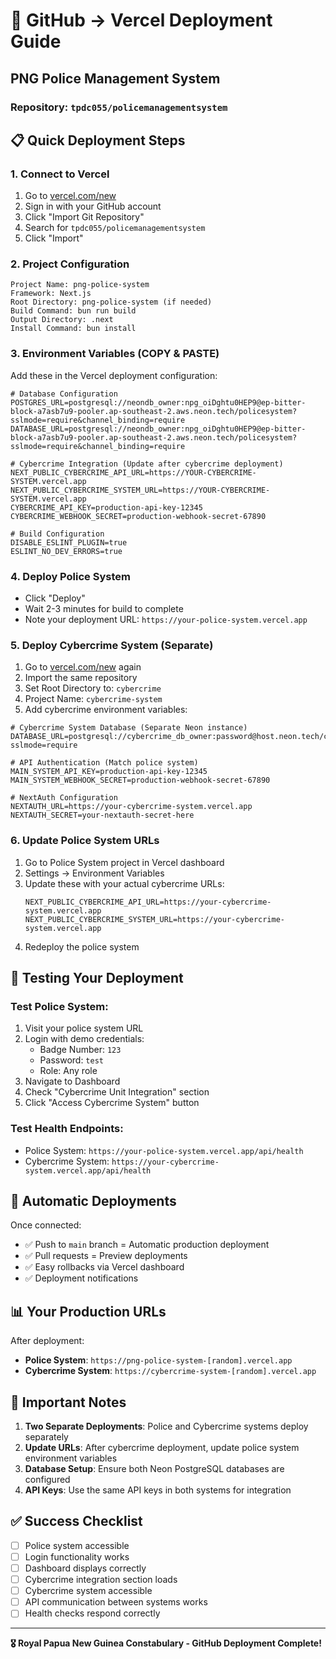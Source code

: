 # 🚀 GitHub → Vercel Deployment Guide
## PNG Police Management System

### Repository: `tpdc055/policemanagementsystem`

## 📋 Quick Deployment Steps

### 1. Connect to Vercel
1. Go to [vercel.com/new](https://vercel.com/new)
2. Sign in with your GitHub account
3. Click "Import Git Repository"
4. Search for `tpdc055/policemanagementsystem`
5. Click "Import"

### 2. Project Configuration
```
Project Name: png-police-system
Framework: Next.js
Root Directory: png-police-system (if needed)
Build Command: bun run build
Output Directory: .next
Install Command: bun install
```

### 3. Environment Variables (COPY & PASTE)
Add these in the Vercel deployment configuration:

```env
# Database Configuration
POSTGRES_URL=postgresql://neondb_owner:npg_oiDghtu0HEP9@ep-bitter-block-a7asb7u9-pooler.ap-southeast-2.aws.neon.tech/policesystem?sslmode=require&channel_binding=require
DATABASE_URL=postgresql://neondb_owner:npg_oiDghtu0HEP9@ep-bitter-block-a7asb7u9-pooler.ap-southeast-2.aws.neon.tech/policesystem?sslmode=require&channel_binding=require

# Cybercrime Integration (Update after cybercrime deployment)
NEXT_PUBLIC_CYBERCRIME_API_URL=https://YOUR-CYBERCRIME-SYSTEM.vercel.app
NEXT_PUBLIC_CYBERCRIME_SYSTEM_URL=https://YOUR-CYBERCRIME-SYSTEM.vercel.app
CYBERCRIME_API_KEY=production-api-key-12345
CYBERCRIME_WEBHOOK_SECRET=production-webhook-secret-67890

# Build Configuration
DISABLE_ESLINT_PLUGIN=true
ESLINT_NO_DEV_ERRORS=true
```

### 4. Deploy Police System
- Click "Deploy"
- Wait 2-3 minutes for build to complete
- Note your deployment URL: `https://your-police-system.vercel.app`

### 5. Deploy Cybercrime System (Separate)
1. Go to [vercel.com/new](https://vercel.com/new) again
2. Import the same repository
3. Set Root Directory to: `cybercrime`
4. Project Name: `cybercrime-system`
5. Add cybercrime environment variables:

```env
# Cybercrime System Database (Separate Neon instance)
DATABASE_URL=postgresql://cybercrime_db_owner:password@host.neon.tech/cybercrime?sslmode=require

# API Authentication (Match police system)
MAIN_SYSTEM_API_KEY=production-api-key-12345
MAIN_SYSTEM_WEBHOOK_SECRET=production-webhook-secret-67890

# NextAuth Configuration
NEXTAUTH_URL=https://your-cybercrime-system.vercel.app
NEXTAUTH_SECRET=your-nextauth-secret-here
```

### 6. Update Police System URLs
1. Go to Police System project in Vercel dashboard
2. Settings → Environment Variables
3. Update these with your actual cybercrime URLs:
   ```env
   NEXT_PUBLIC_CYBERCRIME_API_URL=https://your-cybercrime-system.vercel.app
   NEXT_PUBLIC_CYBERCRIME_SYSTEM_URL=https://your-cybercrime-system.vercel.app
   ```
4. Redeploy the police system

## 🧪 Testing Your Deployment

### Test Police System:
1. Visit your police system URL
2. Login with demo credentials:
   - Badge Number: `123`
   - Password: `test`
   - Role: Any role
3. Navigate to Dashboard
4. Check "Cybercrime Unit Integration" section
5. Click "Access Cybercrime System" button

### Test Health Endpoints:
- Police System: `https://your-police-system.vercel.app/api/health`
- Cybercrime System: `https://your-cybercrime-system.vercel.app/api/health`

## 🔄 Automatic Deployments
Once connected:
- ✅ Push to `main` branch = Automatic production deployment
- ✅ Pull requests = Preview deployments
- ✅ Easy rollbacks via Vercel dashboard
- ✅ Deployment notifications

## 📊 Your Production URLs
After deployment:
- **Police System**: `https://png-police-system-[random].vercel.app`
- **Cybercrime System**: `https://cybercrime-system-[random].vercel.app`

## 🚨 Important Notes
1. **Two Separate Deployments**: Police and Cybercrime systems deploy separately
2. **Update URLs**: After cybercrime deployment, update police system environment variables
3. **Database Setup**: Ensure both Neon PostgreSQL databases are configured
4. **API Keys**: Use the same API keys in both systems for integration

## ✅ Success Checklist
- [ ] Police system accessible
- [ ] Login functionality works
- [ ] Dashboard displays correctly
- [ ] Cybercrime integration section loads
- [ ] Cybercrime system accessible
- [ ] API communication between systems works
- [ ] Health checks respond correctly

---

**🎖️ Royal Papua New Guinea Constabulary - GitHub Deployment Complete!**
